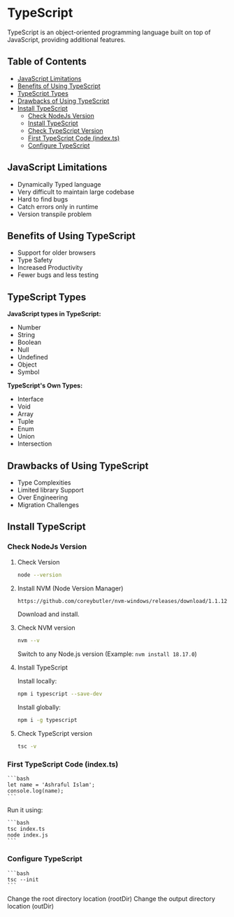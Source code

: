 # TypeScript

TypeScript is an object-oriented programming language built on top of JavaScript, providing additional features.

## Table of Contents

- [JavaScript Limitations](#javascript-limitations)
- [Benefits of Using TypeScript](#benefits-of-using-typescript)
- [TypeScript Types](#typescript-types)
- [Drawbacks of Using TypeScript](#drawbacks-of-using-typescript)
- [Install TypeScript](#install-typescript)
  - [Check NodeJs Version](#check-nodejs-version)
  - [Install TypeScript](#install-typescript-1)
  - [Check TypeScript Version](#check-typescript-version)
  - [First TypeScript Code (index.ts)](#first-typescript-code-indexts)
  - [Configure TypeScript](#configure-typescript)

## JavaScript Limitations

- Dynamically Typed language
- Very difficult to maintain large codebase
- Hard to find bugs
- Catch errors only in runtime
- Version transpile problem

## Benefits of Using TypeScript

- Support for older browsers
- Type Safety
- Increased Productivity
- Fewer bugs and less testing

## TypeScript Types

**JavaScript types in TypeScript:**
- Number
- String
- Boolean
- Null
- Undefined
- Object
- Symbol

**TypeScript's Own Types:**
- Interface
- Void
- Array
- Tuple
- Enum
- Union
- Intersection

## Drawbacks of Using TypeScript

- Type Complexities
- Limited library Support
- Over Engineering
- Migration Challenges

## Install TypeScript 

### Check NodeJs Version

1. Check Version 
    ```bash 
    node --version 
    ```

2. Install NVM (Node Version Manager)
    ```bash
    https://github.com/coreybutler/nvm-windows/releases/download/1.1.12/nvm-setup.exe
    ```
   Download and install.

3. Check NVM version
    ```bash
    nvm --v
    ```
   Switch to any Node.js version (Example: `nvm install 18.17.0`)

4. Install TypeScript

    Install locally:
    ```bash
    npm i typescript --save-dev
    ``` 
    Install globally:
    ```bash
    npm i -g typescript
    ```

5. Check TypeScript version
    ```bash
    tsc -v
    ```

### First TypeScript Code (index.ts)

    ```bash
    let name = 'Ashraful Islam';
    console.log(name);
    ```
Run it using:

    ```bash
    tsc index.ts
    node index.js
    ```
### Configure TypeScript
    ```bash
    tsc --init
    ```
Change the root directory location (rootDir)
Change the output directory location (outDir)